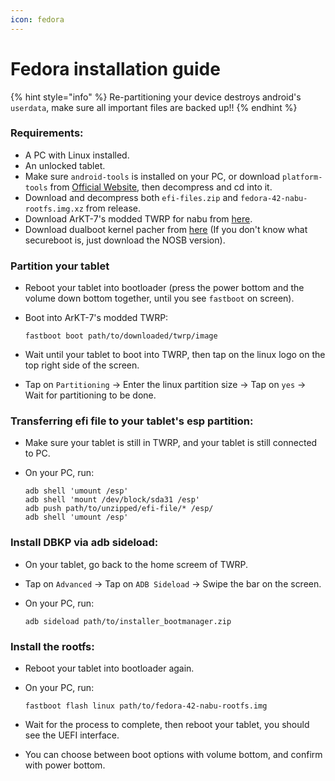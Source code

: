 ```yaml
---
icon: fedora
---
```


# Fedora installation guide

{% hint style="info" %}
Re-partitioning your device destroys android's `userdata`, make sure all important files are backed up!!
{% endhint %}

### Requirements:

* A PC with Linux installed.
* An unlocked tablet.
* Make sure `android-tools` is installed on your PC, or download `platform-tools` from [Official Website](https://developer.android.com/tools/releases/platform-tools), then decompress and cd into it.
* Download and decompress both `efi-files.zip` and `fedora-42-nabu-rootfs.img.xz` from release.
* Download ArKT-7's modded TWRP for nabu from [here](https://github.com/ArKT-7/twrp_device_xiaomi_nabu/releases/tag/mod_linux).
* Download dualboot kernel pacher from [here](https://github.com/rodriguezst/nabu-dualboot-img/releases) (If you don't know what secureboot is, just download the NOSB version).

### Partition your tablet

* Reboot your tablet into bootloader (press the power bottom and the volume down bottom together, until you see `fastboot` on screen).
*   Boot into ArKT-7's modded TWRP:

    ```
    fastboot boot path/to/downloaded/twrp/image
    ```
* Wait until your tablet to boot into TWRP, then tap on the linux logo on the top right side of the screen.
* Tap on `Partitioning` -> Enter the linux partition size -> Tap on `yes` -> Wait for partitioning to be done.

### Transferring efi file to your tablet's esp partition:

* Make sure your tablet is still in TWRP, and your tablet is still connected to PC.
*   On your PC, run:

    ```
    adb shell 'umount /esp'
    adb shell 'mount /dev/block/sda31 /esp'
    adb push path/to/unzipped/efi-file/* /esp/
    adb shell 'umount /esp'
    ```

### Install DBKP via adb sideload:

* On your tablet, go back to the home screem of TWRP.
* Tap on `Advanced` -> Tap on `ADB Sideload` -> Swipe the bar on the screen.
*   On your PC, run:

    ```
    adb sideload path/to/installer_bootmanager.zip
    ```

### Install the rootfs:

* Reboot your tablet into bootloader again.
*   On your PC, run:

    ```
    fastboot flash linux path/to/fedora-42-nabu-rootfs.img
    ```
* Wait for the process to complete, then reboot your tablet, you should see the UEFI interface.
* You can choose between boot options with volume bottom, and confirm with power bottom.
